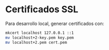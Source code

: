 # Certificados SSL

Para desarrollo local, generar certificados con:
```bash
mkcert localhost 127.0.0.1 ::1
mv localhost+2-key.pem key.pem
mv localhost+2.pem cert.pem
